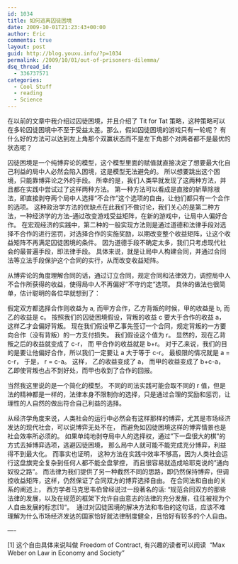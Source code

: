```yaml
---
id: 1034
title: 如何逃离囚徒困境
date: 2009-10-01T21:23:43+00:00
author: Eric
comments: true
layout: post
guid: http://blog.youxu.info/?p=1034
permalink: /2009/10/01/out-of-prisoners-dilemma/
dsq_thread_id:
  - 336737571
categories:
  - Cool Stuff
  - reading
  - Science
---
```

在以前的文章中我介绍过囚徒困境，并且介绍了 Tit for Tat 策略，这种策略可以在多轮囚徒困境中不至于受益太差。那么，假如囚徒困境的游戏只有一轮呢？ 有什么好的方法可以达到左上角那个双赢状态而不是左下角那个对两者都不是最优的状态呢？

囚徒困境是一个纯博弈论的模型，这个模型里面的赋值就直接决定了想要最大化自己利益的局中人必然会陷入困境，这是模型无法避免的。 所以想要跳出这个困境，只能靠博弈论之外的手段。 所幸的是，我们人类早就发现了这两种方法，并且都在实践中尝试过了这样两种方法。 第一种方法可以看成是直接的斩草除根法，即直接剥夺两个局中人选择“不合作”这个选项的自由，让他们都只有一个合作的选项。 这种政治学方法的优缺点在此我们不做讨论，我们关心的是第二种方法，一种经济学的方法&#8211;通过改变游戏受益矩阵，在新的游戏中，让局中人偏好合作。 在宏观经济的实践中，第二种的一般实现方法则是通过道德和法律手段对选择不合作的进行惩罚，对选择合作的实施奖励，以期改变整个收益矩阵，让这个收益矩阵不再满足囚徒困境的条件。 因为道德手段不确定太多，我们只考虑现代社会的最普遍手段，即法律手段。 具体来说，就是让局中人构建合同，并通过合同法等立法手段保护这个合同的实行，从而改变收益矩阵。

从博弈论的角度理解合同的话，通过订立合同，规定合同和法律效力，调控局中人不合作所获得的收益，使得局中人不再偏好&#8221;不守约定&#8221;选项。 具体的做法也很简单，估计聪明的各位早就想到了：

假定双方都选择合作则收益为 a, 而甲方合作，乙方背叛的时候，甲的收益是 b, 而乙的收益是 c。 按照我们的囚徒困境假设，背叛的收益 c 要大于合作的收益 a， 这样乙才会偏好背叛。 现在我们假设甲乙事先签订一个合同，规定背叛的一方要向合作（没有背叛）的一方支付损失。 我们假设这个值为 r。 显然的，现在乙背叛之后的收益就变成了 c-r， 而 甲合作的收益就是 b+r。 对于乙来说，我们的目的是要让他偏好合作，所以我们一定要让 a 大于等于 c-r。 最极限的情况就是 a = c-r， 于是， r = c-a。 这样， 乙的收益变成了 a， 而甲的收益变成了 b+c-a， 乙即使背叛也占不到好处，而甲也收到了合作的回报。

当然我这里说的是一个简化的模型。 不同的司法实践可能会取不同的 r 值，但是法的精神都是一样的，法律本身不限制你的选择，只是通过合理的奖励和惩罚，让理性的人自然的做出符合自己利益的选择。

从经济学角度来说，人类社会的运行中必然会有这样那样的博弈，尤其是市场经济发达的现代社会，可以说博弈无处不在， 而避免如囚徒困境这样的博弈情景也是社会效率所必须的。 如果单纯地剥夺局中人的选择权，通过&#8221;下一盘很大的棋&#8221;的方式去掉博弈选项，逃避囚徒困境， 那么局中人就可能不能完成充分博弈，利益得不到最大化。 而事实也证明， 这种方法在实践中效率不够高，因为人类社会运行这盘旗完全复杂到任何人都不能全盘掌控， 而且很容易就造成哈耶克说的&#8221;通向奴役之路&#8221;。 而法律为我们提供了另一种截然不同的思路，即仍然保持博弈，但调控收益矩阵，这样，仍然保证了合同双方的博弈选择自由。 在合同法和自由的关系的阐述上， 西方学者马克思韦伯曾经说过一段著名的话: “规范合同双方的那些法律的发展，以及在规范的框架下允许自由意志的法律的充分发展，往往被视为个人自由发展的标志[1]“。  通过对囚徒困境的解决方法和韦伯的这句话，应该不难理解为什么市场经济发达的国家恰好就法律制度健全，且恰好有较多的个人自由。

&#8212;-

[1] 这个自由具体来说叫做 Freedom of Contract, 有兴趣的读者可以阅读  &#8220;Max Weber on Law in Economy and Society&#8221;